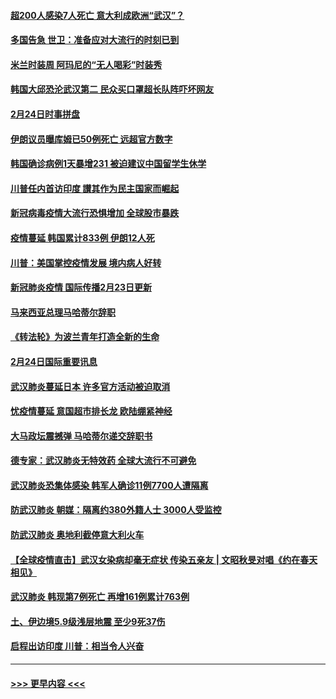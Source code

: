 #### [超200人感染7人死亡 意大利成欧洲“武汉”？](../pages/prog202/a102784822.md?t=02250902) 
#### [多国告急 世卫：准备应对大流行的时刻已到](../pages/prog202/a102784810.md?t=02250902) 
#### [米兰时装周 阿玛尼的“无人喝彩”时装秀](../pages/prog202/a102784750.md?t=02250902) 
#### [韩国大邱恐沦武汉第二 民众买口罩超长队阵吓坏网友](../pages/prog202/a102784714.md?t=02250902) 
#### [2月24日时事拼盘](../pages/prog202/a102784745.md?t=02250902) 
#### [伊朗议员曝库姆已50例死亡 远超官方数字](../pages/prog202/a102784656.md?t=02250902) 
#### [韩国确诊病例1天暴增231 被迫建议中国留学生休学](../pages/prog202/a102784629.md?t=02250902) 
#### [川普任内首访印度 讃其作为民主国家而崛起](../pages/prog202/a102784631.md?t=02250902) 
#### [新冠病毒疫情大流行恐惧增加 全球股市暴跌](../pages/prog202/a102784603.md?t=02250902) 
#### [疫情蔓延 韩国累计833例 伊朗12人死](../pages/prog202/a102784616.md?t=02250902) 
#### [川普：美国掌控疫情发展 境内病人好转](../pages/prog202/a102784609.md?t=02250902) 
#### [新冠肺炎疫情 国际传播2月23日更新](../pages/prog202/a102784438.md?t=02250902) 
#### [马来西亚总理马哈蒂尔辞职](../pages/prog202/a102784436.md?t=02250902) 
#### [《转法轮》为波兰青年打造全新的生命](../pages/prog202/a102784409.md?t=02250902) 
#### [2月24日国际重要讯息](../pages/prog202/a102784367.md?t=02250902) 
#### [武汉肺炎蔓延日本  许多官方活动被迫取消](../pages/prog202/a102784375.md?t=02250902) 
#### [忧疫情蔓延 意国超市排长龙 欧陆绷紧神经](../pages/prog202/a102784283.md?t=02250902) 
#### [大马政坛震撼弹 马哈蒂尔递交辞职书](../pages/prog202/a102784261.md?t=02250902) 
#### [德专家：武汉肺炎无特效药 全球大流行不可避免](../pages/prog202/a102784212.md?t=02250902) 
#### [武汉肺炎恐集体感染 韩军人确诊11例7700人遭隔离](../pages/prog202/a102784171.md?t=02250902) 
#### [防武汉肺炎 朝媒：隔离约380外籍人士 3000人受监控](../pages/prog202/a102784149.md?t=02250902) 
#### [防武汉肺炎 奥地利截停意大利火车](../pages/prog202/a102784106.md?t=02250902) 
#### [【全球疫情直击】武汉女染病却毫无症状 传染五亲友 | 文昭秋旻对唱《约在春天相见》](../pages/prog202/a102784101.md?t=02250902) 
#### [武汉肺炎 韩现第7例死亡 再增161例累计763例](../pages/prog202/a102784098.md?t=02250902) 
#### [土、伊边境5.9级浅层地震 至少9死37伤](../pages/prog202/a102784001.md?t=02250902) 
#### [启程出访印度 川普：相当令人兴奋](../pages/prog202/a102783987.md?t=02250902) 

----
#### [ >>> 更早内容 <<< ](../indexes/prog202-earlier.md)
